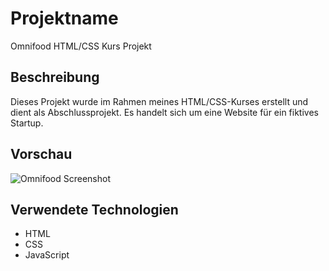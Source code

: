 # Projektname

Omnifood HTML/CSS Kurs Projekt 

## Beschreibung

Dieses Projekt wurde im Rahmen meines HTML/CSS-Kurses erstellt und dient als Abschlussprojekt. Es handelt sich um eine Website für ein fiktives Startup.

## Vorschau

 ![Omnifood Screenshot](Pfad/zum/Bild.png)

## Verwendete Technologien

- HTML
- CSS
- JavaScript
